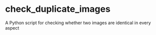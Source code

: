 # check_duplicate_images
A Python script for checking whether two images are identical in every aspect
